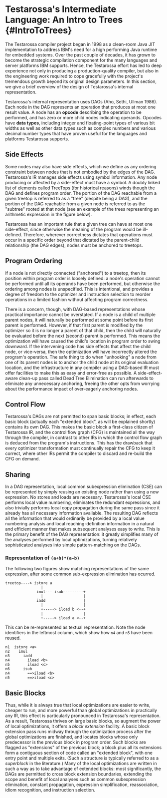 <!--
Copyright (c) 2016, 2017 IBM Corp. and others

This program and the accompanying materials are made available under
the terms of the Eclipse Public License 2.0 which accompanies this
distribution and is available at https://www.eclipse.org/legal/epl-2.0/
or the Apache License, Version 2.0 which accompanies this distribution and
is available at https://www.apache.org/licenses/LICENSE-2.0.

This Source Code may also be made available under the following
Secondary Licenses when the conditions for such availability set
forth in the Eclipse Public License, v. 2.0 are satisfied: GNU
General Public License, version 2 with the GNU Classpath 
Exception [1] and GNU General Public License, version 2 with the
OpenJDK Assembly Exception [2].

[1] https://www.gnu.org/software/classpath/license.html
[2] http://openjdk.java.net/legal/assembly-exception.html

SPDX-License-Identifier: EPL-2.0 OR Apache-2.0
-->

Testarossa's Intermediate Language: An Intro to Trees {#IntroToTrees}
=====================================================

The Testarossa compiler project began in 1998 as a clean-room Java JIT
implementation to address IBM's need for a high performing Java runtime for
embedded systems.  Over the past couple of decades, it has grown to become the
strategic compilation component for the many languages and server platforms IBM
supports.  Hence, the Testarossa effort has led to deep experience not only in
producing a production-quality compiler, but also in the engineering work
required to cope gracefully with the project's tremendous growth beyond its
original design parameters.  In this section, we give a brief overview of the
design of Testarossa's internal representation. 

Testarossa's internal representation uses DAGs (Aho, Sethi, Ullman 1986).  Each
node in the DAG represents an operation that produces at most one result value.
A node has an **opcode** describing the operation to be performed, and has zero or
more child nodes indicating operands.  Opcodes have **data types**, including
integer and floating-point types of various bit widths as well as other data
types such as complex numbers and various decimal number types that have proven
useful for the languages and platforms Testarossa supports.


## Side Effects

Some nodes may also have side effects, which we define as any ordering
constraint between nodes that is not embodied by the edges of the DAG.
Testarossa's IR manages side effects using symbol information.  Any node
producing or affected by a side-effect must have a symbol.  A doubly linked
list of elements called TreeTops (for historical reasons) winds though the
DAG and defines program order. The portion of the DAG reachable from a given
treetop is referred to as a "tree" (despite being a DAG), and the portion of
the DAG reachable from a given node is referred to as the "subtree" rooted at
that node (see an example of the trees representing an arithmetic expression in
the figure below). 

Testarossa has an important rule that a given tree can have at most one
side-effect, since otherwise the meaning of the program would be ill-defined.
Therefore, wherever correctness dictates that operations must occur in a
specific order beyond that dictated by the parent-child relationship (the DAG
edges), nodes must be anchored to treetops.


## Program Ordering

If a node is not directly connected ("anchored") to a treetop, then its position
within program order is loosely defined: a node's operation cannot be performed
until all its operands have been performed, but otherwise the ordering among
nodes is unspecified.  This is intentional, and provides a degree of freedom to
the optimizer and instruction selection to reorder operations in a limited
fashion without affecting program correctness. 

There is a concern, though, with DAG-based representations whose practical
importance cannot be overstated.  If a node is a child of multiple parent
nodes, it will naturally be performed at some point before its first parent is
performed.  However, if that first parent is modified by the optimizer so it is
no longer a parent of that child, then the child will naturally be evaluated
before the next (second) parent is performed.  This means the optimization will
have caused the child's location in program order to swing downward.  If the
intervening code has side effects that affect the child node, or vice-versa,
then the optimization will have incorrectly altered the program's operation.
The safe thing to do when "unhooking" a node from one of its parent nodes is to
anchor the child node at its original evaluation location, and the
infrastructure in any compiler using a DAG-based IR must offer facilities to
make this as easy and error-free as possible.  A side-effect-aware clean-up
pass called Dead Tree Elimination can run afterwards to eliminate any
unnecessary anchoring, freeing the other opts from worrying about the
performance impact of over-eagerly anchoring nodes.

## Control Flow 

Testarossa's DAGs are not permitted to span basic blocks; in effect, each basic
block (actually each "extended block", as will be explained shortly) contains
its own DAG.  This makes the basic block a first-class citizen of Testarossa
IR, and the control flow graph (CFG) is maintained all the way through the
compiler, in contrast to other IRs in which the control flow graph is deduced
from the program's instructions.  This has the drawback that every optimizer
transformation must continually repair the CFG to keep it correct, where other
IRs permit the compiler to discard and re-build the CFG on demand.

## Sharing

In a DAG representation, local common subexpression elimination (CSE) can be
represented by simply reusing an existing node rather than using a new
expression.  No stores and loads are necessary.  Testarossa's local CSE performs
local value numbering, eliminates the redundant expressions, and also trivially
performs local copy propagation during the same pass since it already has all
necessary information available.  The resulting DAG reflects all the information
that would ordinarily be provided by a local value numbering analysis and local
reaching-definition information in a natural and efficient manner that makes
subsequent analyses easy to write.  This is the primary benefit of the DAG
representation: it greatly simplifies many of the analyses performed by local
optimizations, turning relatively sophisticated analyses into simple
pattern-matching on the DAGs.



### Representation of `(a+b)*(a-b)`  

The following two figures show matching representations of the same expression, 
after some common sub-expression elimination has ocurred. 

    treetop----> istore a
                    |
                  imul--- isub---------+
                    |                  |
                  iadd                 |
                    |                  |
                    +-----> iload b <--+
                    |                  |
                    +-----> iload a <--+

This can be re-represented as textual representation. Note the node identifiers 
in the leftmost column, which show how `n4` and `n5` have been reused. 

    n1  istore <a>
    n2    imul
    n3      iadd
    n4        iload <b>
    n5        iload <c>
    n6      isub
    n4        ==>iload <b>
    n5        ==>iload <c>


## Basic Blocks

Thus, while it is always true that local optimizations are easier to write,
cheaper to run, and more powerful than global optimizations in practically any
IR, this effect is particularly pronounced in Testarossa's representation.  As a
result, Testarossa thrives on large basic blocks, so augment the power of local
optimizations, it offers a _block extension_ facility.  A basic block
extension pass runs midway through the optimization process after the global
optimizations are finished, and locates blocks whose only predecessor is the
previous block in program order.  Such blocks are flagged as "extensions" of the
previous block; a block plus all its extensions form a contiguous section of
code called an "extended block", with one entry point and multiple exits.  (Such
a structure is typically referred to as a _superblock_ in the
literature.) Many of the local optimizations are written in such a way as to
take advantage of extended blocks: most significantly, the DAGs are permitted to
cross block extension boundaries, extending the scope and benefit of local
analyses such as common subexpression elimination, constant propagation,
expression simplification, reassociation, idiom recognition, and instruction
selection.

